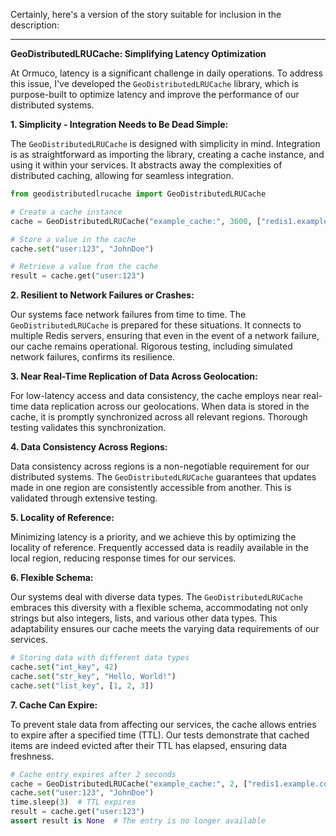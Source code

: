 Certainly, here's a version of the story suitable for inclusion in the description:

---

**GeoDistributedLRUCache: Simplifying Latency Optimization**

At Ormuco, latency is a significant challenge in daily operations. To address this issue, I've developed the `GeoDistributedLRUCache` library, which is purpose-built to optimize latency and improve the performance of our distributed systems.

**1. Simplicity - Integration Needs to Be Dead Simple:**

The `GeoDistributedLRUCache` is designed with simplicity in mind. Integration is as straightforward as importing the library, creating a cache instance, and using it within your services. It abstracts away the complexities of distributed caching, allowing for seamless integration.

```python
from geodistributedlrucache import GeoDistributedLRUCache

# Create a cache instance
cache = GeoDistributedLRUCache("example_cache:", 3600, ["redis1.example.com", "redis2.example.com"])

# Store a value in the cache
cache.set("user:123", "JohnDoe")

# Retrieve a value from the cache
result = cache.get("user:123")
```

**2. Resilient to Network Failures or Crashes:**

Our systems face network failures from time to time. The `GeoDistributedLRUCache` is prepared for these situations. It connects to multiple Redis servers, ensuring that even in the event of a network failure, our cache remains operational. Rigorous testing, including simulated network failures, confirms its resilience.

**3. Near Real-Time Replication of Data Across Geolocation:**

For low-latency access and data consistency, the cache employs near real-time data replication across our geolocations. When data is stored in the cache, it is promptly synchronized across all relevant regions. Thorough testing validates this synchronization.

**4. Data Consistency Across Regions:**

Data consistency across regions is a non-negotiable requirement for our distributed systems. The `GeoDistributedLRUCache` guarantees that updates made in one region are consistently accessible from another. This is validated through extensive testing.

**5. Locality of Reference:**

Minimizing latency is a priority, and we achieve this by optimizing the locality of reference. Frequently accessed data is readily available in the local region, reducing response times for our services.

**6. Flexible Schema:**

Our systems deal with diverse data types. The `GeoDistributedLRUCache` embraces this diversity with a flexible schema, accommodating not only strings but also integers, lists, and various other data types. This adaptability ensures our cache meets the varying data requirements of our services.

```python
# Storing data with different data types
cache.set("int_key", 42)
cache.set("str_key", "Hello, World!")
cache.set("list_key", [1, 2, 3])
```

**7. Cache Can Expire:**

To prevent stale data from affecting our services, the cache allows entries to expire after a specified time (TTL). Our tests demonstrate that cached items are indeed evicted after their TTL has elapsed, ensuring data freshness.

```python
# Cache entry expires after 2 seconds
cache = GeoDistributedLRUCache("example_cache:", 2, ["redis1.example.com"])
cache.set("user:123", "JohnDoe")
time.sleep(3)  # TTL expires
result = cache.get("user:123")
assert result is None  # The entry is no longer available
```
